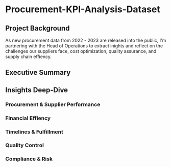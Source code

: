 # Procurement-KPI-Analysis-Dataset

## Project Background 
As new procurement data from 2022 - 2023 are released into the public, I'm partnering with the Head of Operations to extract inights and reflect on the challenges our suppliers face, cost optimization, quality assurance, and supply chain effiency. 

## Executive Summary 

## Insights Deep-Dive

### Procurement & Supplier Performance

### Financial Effiency

### Timelines & Fulfillment

### Quality Control

### Compliance & Risk
